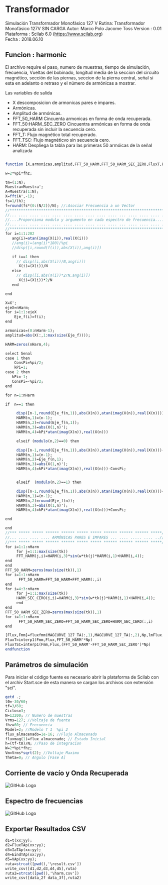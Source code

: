 # Transformador
Simulación Transformador Monofásico 127 V
Rutina: Transformador Monofásico 127V SIN CARGA
Autor: Marco Polo Jacome Toss
Version : 0.01                                           
Plataforma : Scilab 6.0 (https://www.scilab.org)      
Fecha : 2018.06.10          


## Funcion : harmonic
El archivo require el paso, numero de muestras, tiempo de simulación, frecuencia, Vueltas del bobinado, longitud media de la seccion del circuito magnético, sección de las piernas, seccion de la pierna central, señal si esta en adelanto o retraso y el número de armónicas
a mostrar.

Las variables de salida
* X descomposicion de armonicas pares e impares.
* Armónicas.
* Amplitud de armónicas.
* FFT_50_HARM Cincuenta armonicas en forma de onda recuperada.
* FFT_50:HARM_SEC_ZERO Cincuentra armónicas en forma de onda recuperada sin incluir la secuencia cero.
* FFT_T: Flujo magnético total recuperado.
* FFT_TSC: Flujo magnéticvo sin secuencia cero.
* HARM: Despliega la tabla para las primeras 50 armóicas de la señal analizada



```scilab

function [X,armonicas,amplitud,FFT_50_HARM,FFT_50_HARM_SEC_ZERO,FluxT,FluxTSC,HARM]=harmonic(N,h,Muestra,tk,fhz,Np,lmFlux,SeccionI,Senal,nHarm)

w=2*%pi*fhz;

tm=(1:N);
Muestra=Muestra';
A=Muestra(1:N);
X=fft(A',-1);
fs=1/(h);
f=round(fs*(0:(N/2))/N); //:Asociar Frecuencia a un Vector
//*********************************************************************//
//... .... .... .... .... .... .... .... .... .... ... .... .... .... .//
//....Proporciona modulo y argumento en cada espectro de frecuencia....//
//... .... .... .... .... .... .... .... .... .... ... .... .... .... .//
//*********************************************************************//
for i=1:1:202
   ang(i)=atan(imag(X(i)),real(X(i)))
   //ang(i)=(ang(i)*180)/%pi
   //disp([i,round(f(i)),abs(X(i)),ang(i)])

   if i==1 then
     // disp([i,abs(X(i))/N,ang(i)])
      X(i)=(X(i))/N     
   else
     // disp([i,abs(X(i))*2/N,ang(i)])
      X(i)=(X(i))*2/N     
   end

end

X=X';
ejeX=nHarm;
for i=1:1:ejeX
    Eje_f(i)=f(i);
end

armonicas=(0:nHarm-1);
amplitud=abs(X(:,1:max(size(Eje_f))));

HARM=zeros(nHarm,4);

select Senal
case 1 then
    ConsPi=%pi/2;
    kPi=1;
case 2 then
   kPi=-1;   
   ConsPi=-%pi/2;
end

for n=1:nHarm

if  n==1 then

     disp([n-1,round(Eje_f(n,1)),abs(X(n)),atan(imag(X(n)),real(X(n)))])
     HARM(n,1)=(n-1);
     HARM(n,2)=round(Eje_f(n,1));
     HARM(n,3)=abs(X(1,n)');
     HARM(n,4)=kPi*atan(imag(X(n)),real(X(n)))

     elseif (modulo(n,2)==0) then

     disp([n-1,round(Eje_f(n,1)),abs(X(n)),atan(imag(X(n)),real(X(n)))-ConsPi])
     HARM(n,1)=(n-1);
     HARM(n,2)=Eje_f(n,1);
     HARM(n,3)=abs(X(1,n)');
     HARM(n,4)=kPi*atan(imag(X(n)),real(X(n)))-ConsPi;


     elseif  (modulo(n,2)==1) then

     disp([n-1,round(Eje_f(n,1)),abs(X(n)),atan(imag(X(n)),real(X(n)))+ConsPi])
     HARM(n,1)=(n-1);
     HARM(n,2)=round(Eje_f(n));
     HARM(n,3)=abs(X(1,n)');
     HARM(n,4)=kPi*atan(imag(X(n)),real(X(n)))+ConsPi;

end

end
//*** ***** ***** ****** ****** ***** ***** ****** ****** ****** *****//
//... .... .... .... ARMÓNICAS PARES E IMPARES ... .... ..... .... ..//
//*** ***** ***** ****** ****** ***** ***** ****** ****** ****** *****//
for i=1:1:nHarm
     for j=1:1:max(size(tk))
     FFT_HARM(j,i)=HARM(i,3)*sin(w*tk(j)*HARM(i,1)+HARM(i,4));
end
end
FFT_50_HARM=zeros(max(size(tk)),1)
for i=1:1:nHarm
      FFT_50_HARM=FFT_50_HARM+FFT_HARM(:,i)
end
for i=4:3:nHarm
     for j=1:1:max(size(tk))
     HARM_SEC_CERO(j,i)=HARM(i,3)*sin(w*tk(j)*HARM(i,1)+HARM(i,4));
     end
end
FFT_50_HARM_SEC_ZERO=zeros(max(size(tk)),1)
for i=1:1:nHarm
      FFT_50_HARM_SEC_ZERO=FFT_50_HARM_SEC_ZERO+HARM_SEC_CERO(:,i)
end

[Flux,Fmm]=fluxfmm(MAGCURVE_127_TA(:,1),MAGCURVE_127_TA(:,2),Np,lmFlux,SeccionI)
FluxT=interp1(Fmm,Flux,FFT_50_HARM'*Np)
FluxTSC=interp1(Fmm,Flux,(FFT_50_HARM'-FFT_50_HARM_SEC_ZERO')*Np)
endfunction

```
## Parámetros de simulación
Para iniciar el código fuente es necesario abrir la plataforma de Scilab con el archiv Start.sce de esta manera se cargan los archivos con extensión "sci".
```scilab
getd .;
t0=-30/60;
tf=3/60;
Ciclos=3;
N=13200; // Numero de muestras
Vrms=127; //Voltaje de fuente
fhz=60; // Frecuencia
Model=2; //Modelo T 1  %pi 2
flux_almacenado=1e-16; //Flujo Almacenado
fluxmag(1)=flux_almacenado; // Estado Inicial    
h=(tf-t0)/N; //Paso de integracion
W=2*%pi*fhz;
Vm=Vrms*sqrt(2); //Voltaje Maximo  
Theta=0; // Angulo [Fase A] 
```
## Corriente de vacío  y Onda Recuperada

![GitHub Logo](https://image.ibb.co/dAZT1e/Io.jpg)

## Espectro de frecuencias

![GitHub Logo](https://image.ibb.co/cWOv30/espectro.jpg)

## Exportar Resultados CSV 

```scilab
d1=t(xx:yy);
d2=FluxTAp(xx:yy);
d3=IaTAp(xx:yy);
d4=EindTAp(xx:yy);
d5=VAp(xx:yy);
ruta=strcat([pwd(),'\result.csv'])
write_csv([d1,d2,d3,d4,d5],ruta)
ruta2=strcat([pwd(),'\harm.csv'])
write_csv([data_2f data_3f],ruta2)
```

